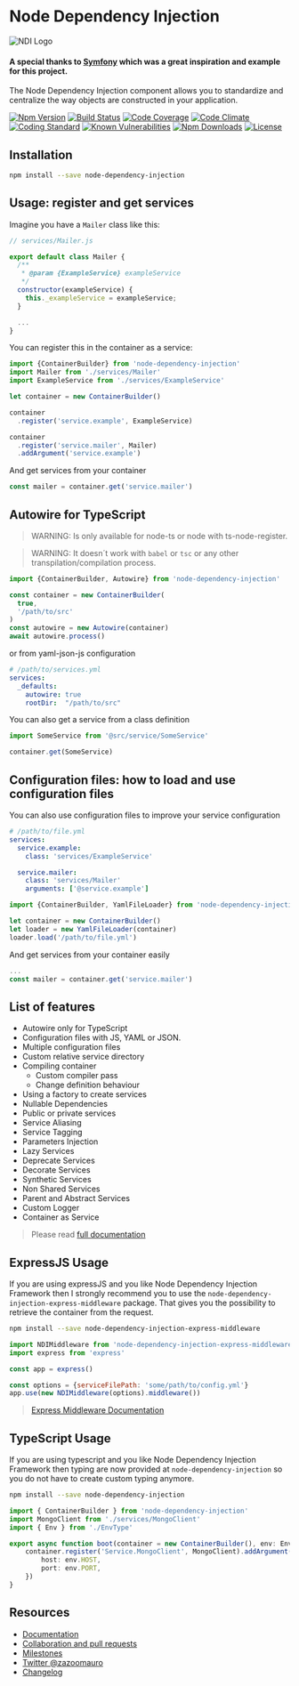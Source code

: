 Node Dependency Injection
=========================

![NDI Logo](http://image.ibb.co/iGnCUn/logojoy.png)

#### A special thanks to [Symfony](http://symfony.com) which was a great inspiration and example for this project.

The Node Dependency Injection component allows you to standardize and centralize the way objects are constructed in your application.

[![Npm Version](https://badge.fury.io/js/node-dependency-injection.svg)](https://badge.fury.io/js/node-dependency-injection)
[![Build Status](https://travis-ci.org/zazoomauro/node-dependency-injection.svg?branch=master)](https://travis-ci.org/zazoomauro/node-dependency-injection)
[![Code Coverage](https://codecov.io/gh/zazoomauro/node-dependency-injection/branch/master/graph/badge.svg)](https://codecov.io/gh/zazoomauro/node-dependency-injection)
[![Code Climate](https://codeclimate.com/github/zazoomauro/node-dependency-injection/badges/gpa.svg)](https://codeclimate.com/github/zazoomauro/node-dependency-injection)
[![Coding Standard](https://img.shields.io/badge/code%20style-standard-brightgreen.svg)](http://standardjs.com/)
[![Known Vulnerabilities](https://snyk.io/test/github/zazoomauro/node-dependency-injection/badge.svg)](https://snyk.io/test/github/zazoomauro/node-dependency-injection)
[![Npm Downloads](https://img.shields.io/npm/dm/node-dependency-injection.svg?maxAge=2592000)](https://www.npmjs.com/package/node-dependency-injection)
[![License](https://img.shields.io/npm/l/node-dependency-injection.svg?maxAge=2592000?style=plastic)](https://github.com/zazoomauro/node-dependency-injection/blob/master/LICENCE)

Installation
------------

```sh
npm install --save node-dependency-injection
```

Usage: register and get services
-----------

Imagine you have a `Mailer` class like this:

```js
// services/Mailer.js

export default class Mailer {
  /**
   * @param {ExampleService} exampleService
   */
  constructor(exampleService) {
    this._exampleService = exampleService;
  }

  ...
}
```

You can register this in the container as a service:

```js
import {ContainerBuilder} from 'node-dependency-injection'
import Mailer from './services/Mailer'
import ExampleService from './services/ExampleService'

let container = new ContainerBuilder()

container
  .register('service.example', ExampleService)

container
  .register('service.mailer', Mailer)
  .addArgument('service.example')
```

And get services from your container

```js
const mailer = container.get('service.mailer')
```

Autowire for TypeScript
------------

> WARNING: Is only available for node-ts or node with ts-node-register.

> WARNING: It doesn´t work with `babel` or `tsc` or any other transpilation/compilation process.

```ts
import {ContainerBuilder, Autowire} from 'node-dependency-injection'

const container = new ContainerBuilder(
  true, 
  '/path/to/src'
)
const autowire = new Autowire(container)
await autowire.process()

```

or from yaml-json-js configuration

```yaml
# /path/to/services.yml
services:
  _defaults:
    autowire: true
    rootDir:  "/path/to/src"
```

You can also get a service from a class definition

```ts
import SomeService from '@src/service/SomeService'

container.get(SomeService)
```


Configuration files: how to load and use configuration files
------------

You can also use configuration files to improve your service configuration

```yaml
# /path/to/file.yml
services:
  service.example:
    class: 'services/ExampleService'

  service.mailer:
    class: 'services/Mailer'
    arguments: ['@service.example']
```

```js
import {ContainerBuilder, YamlFileLoader} from 'node-dependency-injection'

let container = new ContainerBuilder()
let loader = new YamlFileLoader(container)
loader.load('/path/to/file.yml')
```

And get services from your container easily

```js
...
const mailer = container.get('service.mailer')
```

List of features
------------

- Autowire only for TypeScript
- Configuration files with JS, YAML or JSON.
- Multiple configuration files
- Custom relative service directory
- Compiling container
  - Custom compiler pass
  - Change definition behaviour
- Using a factory to create services
- Nullable Dependencies
- Public or private services
- Service Aliasing
- Service Tagging
- Parameters Injection
- Lazy Services
- Deprecate Services
- Decorate Services
- Synthetic Services
- Non Shared Services
- Parent and Abstract Services
- Custom Logger
- Container as Service

> Please read [full documentation](https://github.com/zazoomauro/node-dependency-injection/wiki)

ExpressJS Usage
----------------

If you are using expressJS and you like Node Dependency Injection Framework then I strongly recommend
you to use the `node-dependency-injection-express-middleware` package.
That gives you the possibility to retrieve the container from the request.

```bash
npm install --save node-dependency-injection-express-middleware
```

```javascript
import NDIMiddleware from 'node-dependency-injection-express-middleware'
import express from 'express'

const app = express()

const options = {serviceFilePath: 'some/path/to/config.yml'}
app.use(new NDIMiddleware(options).middleware())
```

> [Express Middleware Documentation](https://github.com/zazoomauro/node-dependency-injection-express-middleware)

TypeScript Usage
----------------

If you are using typescript and you like Node Dependency Injection Framework then typing are now provided at `node-dependency-injection` so 
you do not have to create custom typing anymore.

```bash
npm install --save node-dependency-injection
```

```typescript
import { ContainerBuilder } from 'node-dependency-injection'
import MongoClient from './services/MongoClient'
import { Env } from './EnvType'

export async function boot(container = new ContainerBuilder(), env: Env) {
    container.register('Service.MongoClient', MongoClient).addArgument({
        host: env.HOST,
        port: env.PORT,
    })
}
```

Resources
---------

- [Documentation](https://github.com/zazoomauro/node-dependency-injection/wiki)
- [Collaboration and pull requests](CONTRIBUTING.md)
- [Milestones](https://github.com/zazoomauro/node-dependency-injection/milestones)
- [Twitter @zazoomauro](https://twitter.com/zazoomauro)
- [Changelog](CHANGELOG.md)

